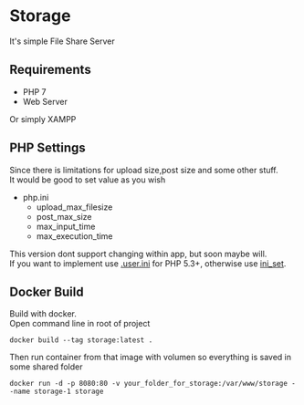 # Storage
It's simple File Share Server

## Requirements
* PHP 7
* Web Server

Or simply XAMPP


## PHP Settings
Since there is limitations for upload size,post size and some other stuff.\
It would be good to set value as you wish

* php.ini
  * upload_max_filesize
  * post_max_size
  * max_input_time
  * max_execution_time

This version dont support changing within app, but soon maybe will.\
If you want to implement use [.user.ini](https://www.php.net/configuration.file.per-user) for PHP 5.3+, otherwise use [ini_set](https://www.php.net/manual/en/function.ini-set.php).


## Docker Build
Build with docker.\
Open command line in root of project
```
docker build --tag storage:latest .
```
Then run container from that image with volumen so everything is saved in some shared folder 
```
docker run -d -p 8080:80 -v your_folder_for_storage:/var/www/storage --name storage-1 storage
```


